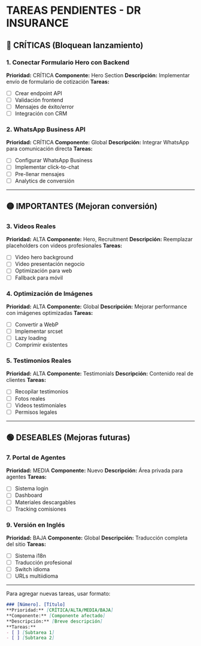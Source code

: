 # TAREAS PENDIENTES - DR INSURANCE

## 🔴 CRÍTICAS (Bloquean lanzamiento)

### 1. Conectar Formulario Hero con Backend
**Prioridad:** CRÍTICA
**Componente:** Hero Section
**Descripción:** Implementar envío de formulario de cotización
**Tareas:**
- [ ] Crear endpoint API
- [ ] Validación frontend
- [ ] Mensajes de éxito/error
- [ ] Integración con CRM

### 2. WhatsApp Business API
**Prioridad:** CRÍTICA
**Componente:** Global
**Descripción:** Integrar WhatsApp para comunicación directa
**Tareas:**
- [ ] Configurar WhatsApp Business
- [ ] Implementar click-to-chat
- [ ] Pre-llenar mensajes
- [ ] Analytics de conversión

---

## 🟡 IMPORTANTES (Mejoran conversión)

### 3. Videos Reales
**Prioridad:** ALTA
**Componente:** Hero, Recruitment
**Descripción:** Reemplazar placeholders con videos profesionales
**Tareas:**
- [ ] Video hero background
- [ ] Video presentación negocio
- [ ] Optimización para web
- [ ] Fallback para móvil

### 4. Optimización de Imágenes
**Prioridad:** ALTA
**Componente:** Global
**Descripción:** Mejorar performance con imágenes optimizadas
**Tareas:**
- [ ] Convertir a WebP
- [ ] Implementar srcset
- [ ] Lazy loading
- [ ] Comprimir existentes

### 5. Testimonios Reales
**Prioridad:** ALTA
**Componente:** Testimonials
**Descripción:** Contenido real de clientes
**Tareas:**
- [ ] Recopilar testimonios
- [ ] Fotos reales
- [ ] Videos testimoniales
- [ ] Permisos legales

---

## 🟢 DESEABLES (Mejoras futuras)

### 7. Portal de Agentes
**Prioridad:** MEDIA
**Componente:** Nuevo
**Descripción:** Área privada para agentes
**Tareas:**
- [ ] Sistema login
- [ ] Dashboard
- [ ] Materiales descargables
- [ ] Tracking comisiones

### 9. Versión en Inglés
**Prioridad:** BAJA
**Componente:** Global
**Descripción:** Traducción completa del sitio
**Tareas:**
- [ ] Sistema i18n
- [ ] Traducción profesional
- [ ] Switch idioma
- [ ] URLs multiidioma

---

Para agregar nuevas tareas, usar formato:
```markdown
### [Número]. [Título]
**Prioridad:** [CRÍTICA/ALTA/MEDIA/BAJA]
**Componente:** [Componente afectado]
**Descripción:** [Breve descripción]
**Tareas:**
- [ ] [Subtarea 1]
- [ ] [Subtarea 2]
```
